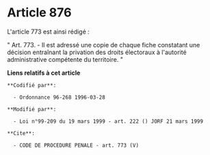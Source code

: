 # Article 876

L'article 773 est ainsi rédigé :

" Art. 773. - Il est adressé une copie de chaque fiche constatant une décision entraînant la privation des droits électoraux
à l'autorité administrative compétente du territoire. "

**Liens relatifs à cet article**

	**Codifié par**:

	  - Ordonnance 96-268 1996-03-28

	**Modifié par**:

	  - Loi n°99-209 du 19 mars 1999 - art. 222 () JORF 21 mars 1999

	**Cite**:

	  - CODE DE PROCEDURE PENALE - art. 773 (V)
